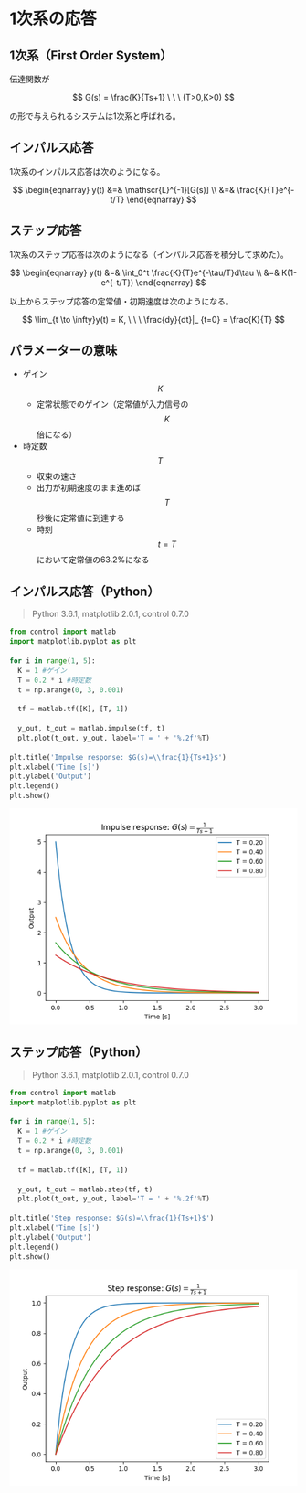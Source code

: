 # 1次系の応答

## 1次系（First Order System）

伝達関数が

<center>
$$
G(s) = \frac{K}{Ts+1} \ \ \ (T>0,K>0)
$$
</center>

の形で与えられるシステムは1次系と呼ばれる。

## インパルス応答

1次系のインパルス応答は次のようになる。

<center>
$$
\begin{eqnarray}
y(t) &=& \mathscr{L}^{-1}[G(s)] \\
&=& \frac{K}{T}e^{-t/T}
\end{eqnarray}
$$
</center>

## ステップ応答

1次系のステップ応答は次のようになる（インパルス応答を積分して求めた）。

<center>
$$
\begin{eqnarray}
y(t) &=& \int_0^t \frac{K}{T}e^{-\tau/T}d\tau \\
&=& K(1-e^{-t/T})
\end{eqnarray}
$$
</center>

以上からステップ応答の定常値・初期速度は次のようになる。

<center>
$$
\lim_{t \to \infty}y(t) = K, \ \ \ \frac{dy}{dt}|_ {t=0} = \frac{K}{T}
$$
</center>

## パラメーターの意味

* ゲイン $$K$$
  * 定常状態でのゲイン（定常値が入力信号の$$K$$倍になる）
* 時定数 $$T$$
  * 収束の速さ
  * 出力が初期速度のまま進めば$$T$$秒後に定常値に到達する
  * 時刻$$t=T$$において定常値の63.2%になる

## インパルス応答（Python）

>Python 3.6.1, matplotlib 2.0.1, control 0.7.0

```py
from control import matlab
import matplotlib.pyplot as plt

for i in range(1, 5):
  K = 1 #ゲイン
  T = 0.2 * i #時定数
  t = np.arange(0, 3, 0.001)

  tf = matlab.tf([K], [T, 1])

  y_out, t_out = matlab.impulse(tf, t)
  plt.plot(t_out, y_out, label='T = ' + '%.2f'%T)

plt.title('Impulse response: $G(s)=\\frac{1}{Ts+1}$')
plt.xlabel('Time [s]')
plt.ylabel('Output')
plt.legend()
plt.show()

```

![alt text](fig3.png)

## ステップ応答（Python）

>Python 3.6.1, matplotlib 2.0.1, control 0.7.0

```py
from control import matlab
import matplotlib.pyplot as plt

for i in range(1, 5):
  K = 1 #ゲイン
  T = 0.2 * i #時定数
  t = np.arange(0, 3, 0.001)

  tf = matlab.tf([K], [T, 1])

  y_out, t_out = matlab.step(tf, t)
  plt.plot(t_out, y_out, label='T = ' + '%.2f'%T)

plt.title('Step response: $G(s)=\\frac{1}{Ts+1}$')
plt.xlabel('Time [s]')
plt.ylabel('Output')
plt.legend()
plt.show()

```

![alt text](fig4.png)
